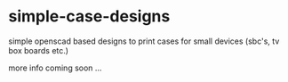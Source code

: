 # simple-case-designs
simple openscad based designs to print cases for small devices (sbc's, tv box boards etc.)

more info coming soon ...
